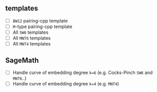 ## templates
* [ ] `BW12` pairing-cpp template
* [ ] `M`-type pairing-cpp template
* [ ] All `SW6` templates
* [ ] All `MNT6` templates
* [ ] All `MNT4` templates

## SageMath
* [ ] Handle curve of embedding degree `k=6` (e.g. Cocks-Pinch `SW6` and `MNT6`..)
* [ ] Handle curve of embedding degree `k=4` (e.g. `MNT4`)
